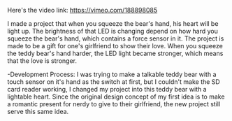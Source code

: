 Here's the video link:
https://vimeo.com/188898085


I made a project that when you squeeze the bear's hand, his heart will be light up. The brightness of that LED is changing depend on
how hard you squeeze the bear's hand, which contains a force sensor in it. The project is made to be a gift for one's girlfriend to
show their love. When you squeeze the teddy bear's hand harder, the LED light became stronger, which means that the love is stronger.

-Development Process:
I was trying to make a talkable teddy bear with a touch sensor on it's hand as the switch at first, but I couldn't make the SD card
reader working, I changed my project into this teddy bear with a lightable heart. Since the original design concept of my first idea
is to make a romantic present for nerdy to give to their girlfriend, the new project still serve this same idea.
